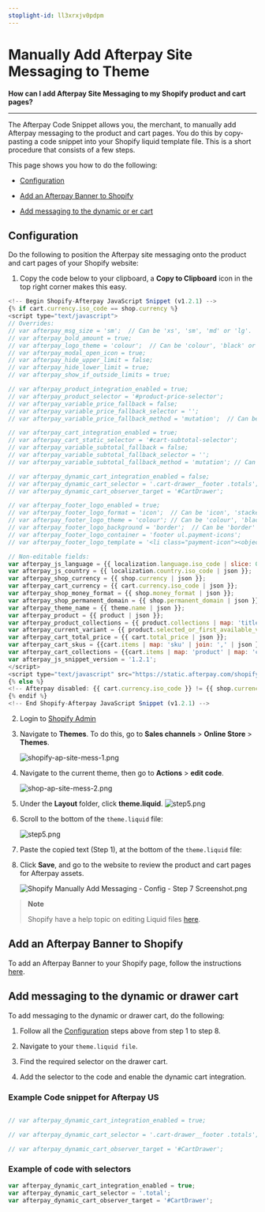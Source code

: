 ```yaml
---
stoplight-id: ll3xrxjv0pdpm
---
```


# Manually Add Afterpay Site Messaging to Theme

**How can I add Afterpay Site Messaging to my Shopify product and cart pages?**

---

The Afterpay Code Snippet allows you, the merchant, to manually add Afterpay messaging to the product and cart pages. You do this by copy-pasting a code snippet into your Shopify liquid template file. This is a short procedure that consists of a few steps. 

This page shows you how to do the following:

* [Configuration](#configuration)

* [Add an Afterpay Banner to Shopify](#add-an-afterpay-banner-to-shopify)

* [Add messaging to the dynamic or er cart](#add-messaging-to-the-dynamic-or-drawer-cart)

## Configuration

Do the following to position the Afterpay site messaging onto the product and cart pages of your Shopify website:

1. Copy the code below to your clipboard, a **Copy to Clipboard** icon in the top right corner makes this easy.

```js
<!-- Begin Shopify-Afterpay JavaScript Snippet (v1.2.1) -->
{% if cart.currency.iso_code == shop.currency %}
<script type="text/javascript">
// Overrides:
// var afterpay_msg_size = 'sm';  // Can be 'xs', 'sm', 'md' or 'lg'.
// var afterpay_bold_amount = true;
// var afterpay_logo_theme = 'colour';  // Can be 'colour', 'black' or 'white'.
// var afterpay_modal_open_icon = true;
// var afterpay_hide_upper_limit = false;
// var afterpay_hide_lower_limit = true;
// var afterpay_show_if_outside_limits = true;

// var afterpay_product_integration_enabled = true;
// var afterpay_product_selector = '#product-price-selector';
// var afterpay_variable_price_fallback = false;
// var afterpay_variable_price_fallback_selector = '';
// var afterpay_variable_price_fallback_method = 'mutation';  // Can be 'mutation' or 'interval'.

// var afterpay_cart_integration_enabled = true;
// var afterpay_cart_static_selector = '#cart-subtotal-selector';
// var afterpay_variable_subtotal_fallback = false;
// var afterpay_variable_subtotal_fallback_selector = '';
// var afterpay_variable_subtotal_fallback_method = 'mutation'; // Can be 'mutation' or 'interval'.

// var afterpay_dynamic_cart_integration_enabled = false;
// var afterpay_dynamic_cart_selector = '.cart-drawer__footer .totals';
// var afterpay_dynamic_cart_observer_target = '#CartDrawer';

// var afterpay_footer_logo_enabled = true;
// var afterpay_footer_logo_format = 'icon';  // Can be 'icon', 'stacked' or 'logo'.
// var afterpay_footer_logo_theme = 'colour'; // Can be 'colour', 'black' or 'white'.
// var afterpay_footer_logo_background = 'border';  // Can be 'border' or 'transparent'.
// var afterpay_footer_logo_container = 'footer ul.payment-icons';
// var afterpay_footer_logo_template = '<li class="payment-icon"><object data="{logo_path}" type="image/svg+xml"></object></li>';

// Non-editable fields:
var afterpay_js_language = {{ localization.language.iso_code | slice: 0, 2 | json }};
var afterpay_js_country = {{ localization.country.iso_code | json }};
var afterpay_shop_currency = {{ shop.currency | json }};
var afterpay_cart_currency = {{ cart.currency.iso_code | json }};
var afterpay_shop_money_format = {{ shop.money_format | json }};
var afterpay_shop_permanent_domain = {{ shop.permanent_domain | json }};
var afterpay_theme_name = {{ theme.name | json }};
var afterpay_product = {{ product | json }};
var afterpay_product_collections = {{ product.collections | map: 'title' | join: ',' | json }};
var afterpay_current_variant = {{ product.selected_or_first_available_variant | json }};
var afterpay_cart_total_price = {{ cart.total_price | json }};
var afterpay_cart_skus = {{cart.items | map: 'sku' | join: ',' | json }};
var afterpay_cart_collections = {{cart.items | map: 'product' | map: 'collections' | map: 'title' | uniq | join: ',' | json }};
var afterpay_js_snippet_version = '1.2.1';
</script>
<script type="text/javascript" src="https://static.afterpay.com/shopify-afterpay-javascript.js"></script>
{% else %}
<!-- Afterpay disabled: {{ cart.currency.iso_code }} != {{ shop.currency }} -->
{% endif %}
<!-- End Shopify-Afterpay JavaScript Snippet (v1.2.1) -->

```

2. Login to [Shopify Admin](https://accounts.shopify.com/lookup?rid=edf4fd64-060c-48a7-bf95-095eb87b831c)

3. Navigate to **Themes**. To do this, go to **Sales channels** > **Online Store** > **Themes**.

   ![shopify-ap-site-mess-1.png](../../../assets/images/shopify-ap-site-mess-1.png)

4. Navigate to the current theme, then go to **Actions** > **edit code**.

   ![shop-ap-site-mess-2.png](../../../assets/images/shop-ap-site-mess-2.png)

5. Under the **Layout** folder, click **theme.liquid**.
   ![step5.png](../../../assets/images/Step_5.png)

6. Scroll to the bottom of the `theme.liquid` file:

   ![step5.png](../../../assets/images/Step_6.png)

7. Paste the copied text (Step 1), at the bottom of the `theme.liquid` file:

8. Click **Save**, and go to the website to review the product and cart pages for Afterpay assets.

    ![Shopify Manually Add Messaging - Config - Step 7 Screenshot.png](<../../../assets/images/Shopify Manually Add Messaging - Config - Step 7 Screenshot.png>)

<!-- theme: info -->
> **Note**
>
> Shopify have a help topic on editing Liquid files [here](https://shopify.dev/docs/api/liquid).

## Add an Afterpay Banner to Shopify

To add an Afterpay Banner to your Shopify page, follow the instructions [here](Shopify-Add-an-Afterpay-Banner-to-Shopify.md).

## Add messaging to the dynamic or drawer cart

To add messaging to the dynamic or drawer cart, do the following:

1. Follow all the [Configuration](#configuration) steps above from step 1 to step 8.

2. Navigate to your `theme.liquid file`.

3. Find the required selector on the drawer cart.

4. Add the selector to the code and enable the dynamic cart integration.

### Example Code snippet for Afterpay US

```js

// var afterpay_dynamic_cart_integration_enabled = true;

// var afterpay_dynamic_cart_selector = '.cart-drawer__footer .totals';

// var afterpay_dynamic_cart_observer_target = '#CartDrawer';

```

### Example of code with selectors

```js
var afterpay_dynamic_cart_integration_enabled = true;
var afterpay_dynamic_cart_selector = '.total';
var afterpay_dynamic_cart_observer_target = '#CartDrawer';
```
